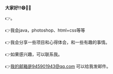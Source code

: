 **大家好!!:smile::tiger::baby_chick:**

 :point_right:。

 :point_right:我会java，photoshop、html+css等等

 :point_right:我会分享一些项目和心得体会，和一些有趣的事情。
 
 :point_right:如果感兴趣，可以联系我。

 :point_right:我的邮箱是945901943@qq.com  可以给我发邮件。
